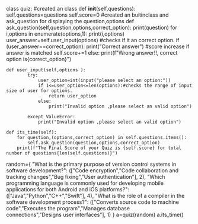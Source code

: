 class quiz:
    #created an class 
    def __init__(self,questions):
        self.questions=questions
        self.score=0
    #created an buitinclass and ask_question for displaying the question,options 
    def ask_question(self,question,options,correct_option):
        print(question)
        for i,options in enumerate(options,1):
            print(i,options)
        user_answer=self.user_input(options)
    #checks if it an correct option.
        if (user_answer==correct_option):
            print("Correct answer")
        #score increase if answer is matched
            self.score+=1
        else:
            print(f"Wrong answer!!, correct option is{correct_option}")


    def user_input(self,options ):
            try:
                user_option=int(input("please select an option:"))
                if 1<=user_option<=len(options):#checks the range of input size of user for options.
                    return user_option
                else:
                    print("Invalid option ,please select an valid option")
                
            except ValueError:
                print("Invalid option ,please select an valid option")
        
    def its_time(self):
        for question,(options,correct_option) in self.questions.items():
            self.ask_question(question,options,correct_option)
        print(f"The Final Score of your Quiz is {self.score} for total nunber of questions{len(self.questions)}")


random={
    "What is the primary purpose of version control systems in software development?": (["Code encryption","Code collaboration and tracking changes","Bug fixing","User authentication"], 2),
   "Which programming language is commonly used for developing mobile applications for both Android and iOS platforms?": (["Java","Python","C++","Swift"], 4),
   "What is the role of a compiler in the software development process?": (["Converts source code to machine code","Executes the program","Manages database connections","Designs user interfaces"], 1)
   }
a=quiz(random)
a.its_time()
